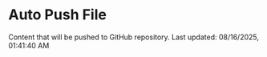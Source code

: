 # Auto Push File

Content that will be pushed to GitHub repository.
Last updated: 08/16/2025, 01:41:40 AM